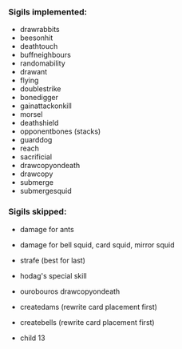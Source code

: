 ### Sigils implemented:
- drawrabbits
- beesonhit
- deathtouch
- buffneighbours
- randomability
- drawant
- flying
- doublestrike
- bonedigger
- gainattackonkill
- morsel
- deathshield
- opponentbones (stacks)
- guarddog
- reach
- sacrificial
- drawcopyondeath
- drawcopy
- submerge
- submergesquid

### Sigils skipped:
- damage for ants
- damage for bell squid, card squid, mirror squid

- strafe (best for last)

- hodag's special skill
- ourobouros drawcopyondeath

- createdams (rewrite card placement first)
- createbells (rewrite card placement first)

- child 13